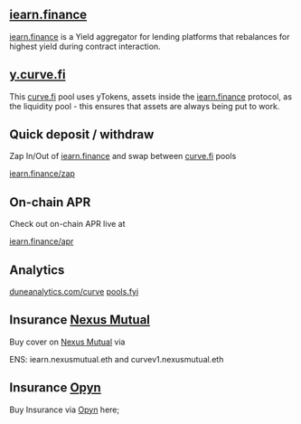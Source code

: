 ## [iearn.finance](https://iearn.finance)

[iearn.finance](https://iearn.finance) is a Yield aggregator for lending platforms that rebalances for highest yield during contract interaction.

## [y.curve.fi](https://y.curve.fi)

This [curve.fi](https://www.curve.fi/) pool uses yTokens, assets inside the [iearn.finance](https://iearn.finance) protocol, as the liquidity pool - this ensures that assets are always being put to work.

## Quick deposit / withdraw

Zap In/Out of [iearn.finance](https://iearn.finance) and swap between [curve.fi](https://www.curve.fi/) pools

[iearn.finance/zap](https://iearn.finance/zap)

## On-chain APR

Check out on-chain APR live at

[iearn.finance/apr](https://iearn.finance/apr)

## Analytics

[duneanalytics.com/curve](http://duneanalytics.com/curve)
[pools.fyi](http://pools.fyi/)

## Insurance [Nexus Mutual](https://app.nexusmutual.io/#/SmartContractCover)

Buy cover on [Nexus Mutual](https://app.nexusmutual.io/#/SmartContractCover) via

ENS: iearn.nexusmutual.eth and curvev1.nexusmutual.eth

## Insurance [Opyn](http://opyn.co/)

Buy Insurance via [Opyn](http://opyn.co/) here;
